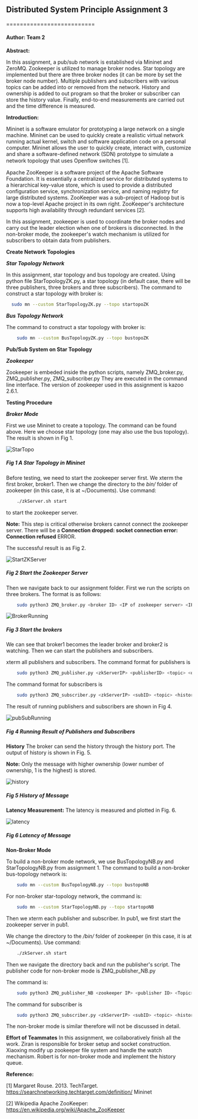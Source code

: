 
## Distributed System Principle Assignment 3
==========================
#### Author: Team 2

**Abstract:**

In this assignment, a pub/sub network is established via Mininet and ZeroMQ. 
Zookeeper is utilized to manage broker nodes. Star topology are implemented but there are three broker nodes (it can be more by set the broker node number). 
Multiple publishers and subscribers with various topics can be added into or removed from the network. History and ownership is 
added to out program so that the broker or subscriber can store the history value.
Finally, end-to-end measurements are carried out and the time difference is measured.

**Introduction:**

Mininet is a software emulator for prototyping a large network on a single machine. 
Mininet can be used to quickly create a realistic virtual network running actual kernel, switch and software application code on a personal computer. 
Mininet allows the user to quickly create, interact with, customize and share a software-defined network (SDN) prototype to simulate a network topology that uses Openﬂow switches [1]. 

Apache ZooKeeper is a software project of the Apache Software Foundation. 
It is essentially a centralized service for distributed systems to a hierarchical key-value store, 
which is used to provide a distributed configuration service, synchronization service, and naming registry for large distributed systems. 
ZooKeeper was a sub-project of Hadoop but is now a top-level Apache project in its own right. 
ZooKeeper's architecture supports high availability through redundant services [2].

In this assignment, zookeeper is used to coordinate the broker nodes and carry out the leader election 
when one of brokers is disconnected. In the non-broker mode, the zookeeper's watch mechanism is utilized for 
subscribers to obtain data from publishers.

**Create Network Topologies**

***Star Topology Network***

In this assignment, star topology and bus topology are created. 
Using python file StarTopologyZK.py, a star topology 
(in default case, there will be three publishers, three brokers and three subscribers). 
The command to construct a star topology with broker is: 
       
   ```bash 
     sudo mn --custom StarTopologyZK.py --topo startopoZK
   ```

***Bus Topology Network***

 The command to construct a star topology with broker is: 
 
 ```bash 
     sudo mn --custom BusTopologyZK.py --topo bustopoZK
 ```
 

**Pub/Sub System on Star Topology**

***Zookeeper***

Zookeeper is embeded inside the python scripts, namely ZMQ_broker.py, ZMQ_publisher.py, ZMQ_subscriber.py 
They are executed in the command line interface. The version of zookeeper used in this assignment is kazoo 2.6.1.

**Testing Procedure**

***Broker Mode***

First we use Mininet to create a topology. The command can be found above. Here we choose star topology 
(one may also use the bus topology). The result is shown in Fig 1.

![StarTopo](./Pictures/mininet.jpg)

##### Fig 1 A Star Topology in Mininet

Before testing, we need to start the zookeeper server first. We xterm the first broker, broker1. 
Then we change the directory to the _bin/_ folder of zookeeper (in this case, it is at ~/Documents).
Use command:

 ```bash 
     ./zkServer.sh start
 ```
to start the zookeeper server.

**Note:** This step is critical otherwise brokers cannot connect the zookeeper server. There will be a 
**Connection dropped: socket connection error: Connection refused** ERROR.

The successful result is as Fig 2.

![StartZKServer](./Pictures/zkServer.jpg)

##### Fig 2 Start the Zookeeper Server

Then we navigate back to our assignment folder. 
First we run the scripts on three brokers. The format is as follows:

 ```bash 
     sudo python3 ZMQ_broker.py <broker ID> <IP of zookeeper server> <IP of itself>
 ```
![BrokerRunning](./Pictures/brokerRunning.jpg)

##### Fig 3 Start the brokers

We can see that broker1 becomes the leader broker and broker2 is watching.
Then we can start the publishers and subscribers.

xterm all publishers and subscribers. The command format for publishers is 


 ```bash 
     sudo python3 ZMQ_publisher.py <zkServerIP> <publisherID> <topic> <ownership>
 ```
 The command format for subscribers is 

 ```bash 
     sudo python3 ZMQ_subscriber.py <zkServerIP> <subID> <topic> <historySize>
 ```
 The result of running publishers and subscribers are shown in Fig 4.
 
 ![pubSubRunning](./Pictures/brokermode.jpg)

##### Fig 4 Running Result of Publishers and Subscribers

**History**
The broker can send the history through the history port. The output of history is shown in Fig. 5.

**Note:** Only the message with higher ownership (lower number of ownership, 1 is the highest) is stored. 

![history](./Pictures/history.jpg)
##### Fig 5 History of Message


**Latency Measurement:**
The latency is measured and plotted in Fig. 6.

![latency](./Pictures/STZKSubscriber1.png)
##### Fig 6 Latency of Message
 
**Non-Broker Mode**

To build a non-broker mode network, we use BusTopologyNB.py and StarTopologyNB.py from assignment 1.
The command to build a non-broker bus-topology network is:

 ```bash 
     sudo mn --custom BusTopologyNB.py --topo bustopoNB
 ```

For non-broker star-topology network, the command is:
 ```bash 
     sudo mn --custom StarTopologyNB.py --topo startopoNB
 ```

Then we xterm each publisher and subscriber. In pub1, we first start the zookeeper server in pub1.

We change the directory to the _/bin/_ folder of zookeeper (in this case, it is at ~/Documents).
Use command:

 ```bash 
     ./zkServer.sh start
 ```

Then we navigate the directory back and run the publisher's script. The publisher code for non-broker mode is ZMQ_publisher_NB.py

The command is:

 ```bash 
     sudo python3 ZMQ_publisher_NB <zookeeper IP> <publisher ID> <Topic> <its own IP> <history Size> <ownership>
 ```
 
 The command for subscriber is 
 ```bash
     sudo python3 ZMQ_subscriber.py <zkServerIP> <subID> <topic> <historySize>
```
The non-broker mode is similar therefore will not be discussed in detail.

**Effort of Teammates**
In this assignment, we collaboratively finish all the work. 
Ziran is responsible for broker setup and socket construction.
Xiaoxing modify up zookeeper file system and handle the watch mechanism.
Robert is for non-broker mode and implement the history queue.

**Reference:**

[1] Margaret Rouse. 2013. TechTarget. https://searchnetworking.techtarget.com/definition/ Mininet 

[2] Wikipedia Apache ZooKeeper: https://en.wikipedia.org/wiki/Apache_ZooKeeper 